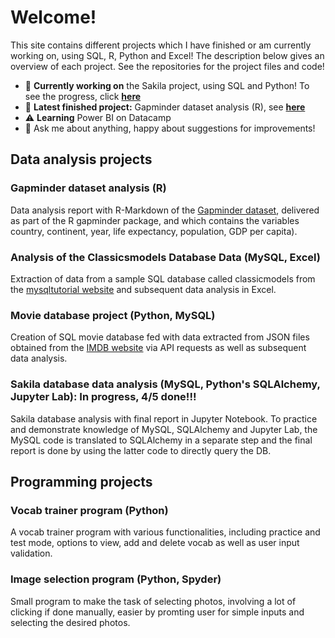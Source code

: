 # Welcome! 

This site contains different projects which I have finished or am currently working on, using SQL, R, Python and Excel! The description below gives an overview of each project. See the repositories for the project files and code!

- :vertical_traffic_light: **Currently working on** the Sakila project, using SQL and Python! To see the progress, click **[here](https://github.com/spaniel01/SQL_Python_sakila_data_analysis/)**
- :baby_chick: **Latest finished project:** Gapminder dataset analysis (R), see **[here](https://spaniel01.github.io/R_gapminder_analysis_report/)** 
- :warning: **Learning** Power BI on Datacamp
- 💬 Ask me about anything, happy about suggestions for improvements!
<!--- 📫 How to reach me: ... --->

## Data analysis projects

### Gapminder dataset analysis (R)
Data analysis report with R-Markdown of the [Gapminder dataset](https://www.rdocumentation.org/packages/gapminder/versions/0.3.0), delivered as part of the R gapminder package, and which contains the variables country, continent, year, life expectancy, population, GDP per capita). 

### Analysis of the Classicsmodels Database Data (MySQL, Excel)
Extraction of data from a sample SQL database called classicmodels from the [mysqltutorial website](https://www.mysqltutorial.org/mysql-sample-database.aspx) and subsequent data analysis in Excel.

### Movie database project (Python, MySQL)
Creation of SQL movie database fed with data extracted from JSON files obtained from the [IMDB website](https://www.imdb.com/) via API requests as well as subsequent data analysis.

### Sakila database data analysis (MySQL, Python's SQLAlchemy, Jupyter Lab): In progress, 4/5 done!!!
Sakila database analysis with final report in Jupyter Notebook. To practice and demonstrate knowledge of MySQL, SQLAlchemy and Jupyter Lab, the MySQL code is translated to SQLAlchemy in a separate step and the final report is done by using the latter code to directly query the DB.

## Programming projects

### Vocab trainer program (Python)
A vocab trainer program with various functionalities, including practice and test mode, options to view, add and delete vocab as well as user input validation.

### Image selection program (Python, Spyder)
Small program to make the task of selecting photos, involving a lot of clicking if done manually, easier by promting user for simple inputs and selecting the desired photos.
